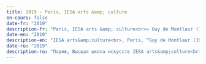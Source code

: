 ```yaml
---
title: 2019 - Paris, IESA arts &amp; culture
en-cours: false
date-fr: "2019"
description-fr: "Paris, IESA arts &amp; culture<br>« Guy de Montlaur (1918-1977) C’était une guerre étrange ! »<br>Campus de l’innovation culturelle, 1 cité Griset, 75011 Paris.<br>À l’occasion du colloque L&#39;art et la guerre dans l&#39;histoire de l&#39;avant-garde (1909-2019) organisé par l’IESA arts&amp;culture et l’Université Paris8 « Littérature, Histoires, Esthétique »."
date-en: "2019"
description-en: "IESA arts&amp;culture<br>, Paris, “Guy de Montlaur (1918-1977), It was a strange war!”<br>April 1st to 5th, 2019, Campus de l’Innovation Culturelle, 1 cité Griset, 75011 Paris.<br>The exhibition is held during the conference “ Art and War in the history of avant-garde (1909-2019)” organized by IESA arts&amp;culture (Paris) and Paris8 University, “Literature, Histories, Esthetics”"
date-ru: "2019"
description-ru: "Париж, Высшая школа искусств IESA arts&amp;culture<br>“Ги де Монлор (1918-1977). Это была странная война!”<br>С 1 по 5 апреля, 2019, Campus de l’Innovation Culturelle, 1 cité Griset, 75011 Paris.<br>Выставка в рамках медународной научной конференции “L’art et la guerre dans l’histoire de l’avant-garde (1909-2019)”, организована Высшей школой искусств IESA art & culture и Университетом Париж 8"
---
```

